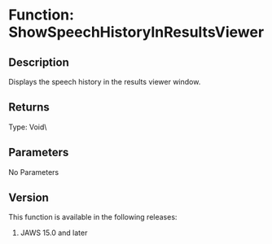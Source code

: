 # Function: ShowSpeechHistoryInResultsViewer

## Description

Displays the speech history in the results viewer window.

## Returns

Type: Void\

## Parameters

No Parameters

## Version

This function is available in the following releases:

1.  JAWS 15.0 and later
